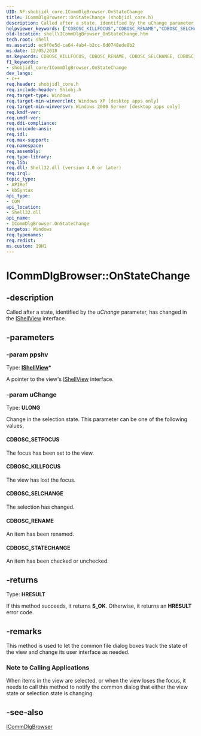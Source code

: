 ```yaml
---
UID: NF:shobjidl_core.ICommDlgBrowser.OnStateChange
title: ICommDlgBrowser::OnStateChange (shobjidl_core.h)
description: Called after a state, identified by the uChange parameter, has changed in the IShellView interface.helpviewer_keywords: ["CDBOSC_KILLFOCUS","CDBOSC_RENAME","CDBOSC_SELCHANGE","CDBOSC_SETFOCUS","CDBOSC_STATECHANGE","ICommDlgBrowser interface [Windows Shell]","OnStateChange method","ICommDlgBrowser.OnStateChange","ICommDlgBrowser::OnStateChange","OnStateChange","OnStateChange method [Windows Shell]","OnStateChange method [Windows Shell]","ICommDlgBrowser interface","_win32_ICommDlgBrowser_OnStateChange","shell.ICommDlgBrowser_OnStateChange","shobjidl_core/ICommDlgBrowser::OnStateChange"]
old-location: shell\ICommDlgBrowser_OnStateChange.htm
tech.root: shell
ms.assetid: ec9f0e5d-ca64-4ab4-b2cc-6d0748ede8b2
ms.date: 12/05/2018
ms.keywords: CDBOSC_KILLFOCUS, CDBOSC_RENAME, CDBOSC_SELCHANGE, CDBOSC_SETFOCUS, CDBOSC_STATECHANGE, ICommDlgBrowser interface [Windows Shell],OnStateChange method, ICommDlgBrowser.OnStateChange, ICommDlgBrowser::OnStateChange, OnStateChange, OnStateChange method [Windows Shell], OnStateChange method [Windows Shell],ICommDlgBrowser interface, _win32_ICommDlgBrowser_OnStateChange, shell.ICommDlgBrowser_OnStateChange, shobjidl_core/ICommDlgBrowser::OnStateChange
f1_keywords:
- shobjidl_core/ICommDlgBrowser.OnStateChange
dev_langs:
- c++
req.header: shobjidl_core.h
req.include-header: Shlobj.h
req.target-type: Windows
req.target-min-winverclnt: Windows XP [desktop apps only]
req.target-min-winversvr: Windows 2000 Server [desktop apps only]
req.kmdf-ver: 
req.umdf-ver: 
req.ddi-compliance: 
req.unicode-ansi: 
req.idl: 
req.max-support: 
req.namespace: 
req.assembly: 
req.type-library: 
req.lib: 
req.dll: Shell32.dll (version 4.0 or later)
req.irql: 
topic_type:
- APIRef
- kbSyntax
api_type:
- COM
api_location:
- Shell32.dll
api_name:
- ICommDlgBrowser.OnStateChange
targetos: Windows
req.typenames: 
req.redist: 
ms.custom: 19H1
---
```


# ICommDlgBrowser::OnStateChange


## -description


Called after a state, identified by the <i>uChange</i> parameter, has changed in the <a href="https://docs.microsoft.com/windows/desktop/api/shobjidl_core/nn-shobjidl_core-ishellview">IShellView</a> interface.


## -parameters




### -param ppshv

Type: <b><a href="https://docs.microsoft.com/windows/desktop/api/shobjidl_core/nn-shobjidl_core-ishellview">IShellView</a>*</b>

A pointer to the view's <a href="https://docs.microsoft.com/windows/desktop/api/shobjidl_core/nn-shobjidl_core-ishellview">IShellView</a> interface.


### -param uChange

Type: <b>ULONG</b>

Change in the selection state. This parameter can be one of the following values.



#### CDBOSC_SETFOCUS

The focus has been set to the view.



#### CDBOSC_KILLFOCUS

The view has lost the focus.



#### CDBOSC_SELCHANGE

The selection has changed.



#### CDBOSC_RENAME

An item has been renamed.



#### CDBOSC_STATECHANGE

An item has been checked or unchecked.


## -returns



Type: <b>HRESULT</b>

If this method succeeds, it returns <b xmlns:loc="http://microsoft.com/wdcml/l10n">S_OK</b>. Otherwise, it returns an <b xmlns:loc="http://microsoft.com/wdcml/l10n">HRESULT</b> error code.




## -remarks



This method is used to let the common file dialog boxes track the state of the view and change its user interface as needed.

<h3><a id="Note_to_Calling_Applications"></a><a id="note_to_calling_applications"></a><a id="NOTE_TO_CALLING_APPLICATIONS"></a>Note to Calling Applications</h3>
When items in the view are selected, or when the view loses the focus, it needs to call this method to notify the common dialog that either the view state or selection state is changing.




## -see-also




<a href="https://docs.microsoft.com/windows/desktop/api/shobjidl_core/nn-shobjidl_core-icommdlgbrowser">ICommDlgBrowser</a>
 

 

